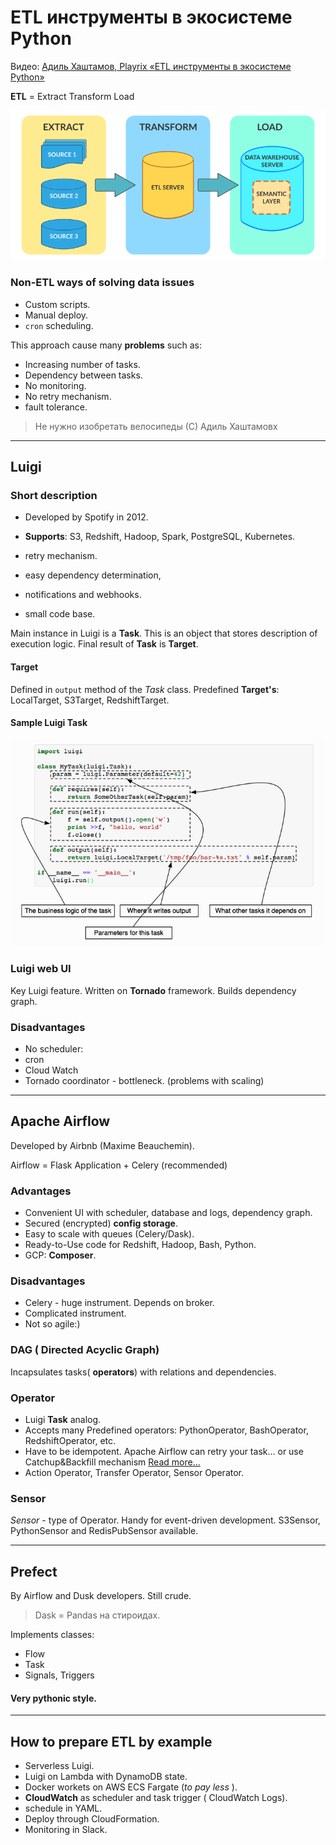 # ETL инструменты в экосистеме Python
Видео: [Адиль Хаштамов, Playrix «ETL инструменты в экосистеме Python»](https://www.youtube.com/watch?v=PLBDvZX6tFU&list=PLRdS-n5seLRrFxA3PDP0JRz7wRLGJ-xu0&index=5)

**ETL** = Extract Transform Load

![ETL itself](assets/5_etl_libs-69a86270.png)

### Non-ETL ways of solving data issues

- Custom scripts.
- Manual deploy.
- ```cron``` scheduling.

This approach cause many **problems** such as:
- Increasing number of tasks.
- Dependency between tasks.
- No monitoring.
- No retry mechanism.
- fault tolerance.


> Не нужно изобретать велосипеды (С) Адиль Хаштамовx
----------------------
## Luigi

### Short description

- Developed by Spotify in 2012.

- **Supports**: S3, Redshift, Hadoop, Spark, PostgreSQL, Kubernetes.

- retry mechanism.

- easy dependency determination,

- notifications and webhooks.

- small code base.

Main instance in Luigi is a **Task**. This is an object that stores description of execution logic. Final result of **Task** is **Target**.

#### Target

Defined in ```output``` method of the *Task* class. Predefined **Target's**: LocalTarget, S3Target, RedshiftTarget.

#### Sample Luigi Task
![sample task 1](assets/5_etl_libs-53c1ad11.png)

### Luigi web UI
Key Luigi feature. Written on **Tornado** framework. Builds dependency graph.

### Disadvantages

- No scheduler:
 - cron
 - Cloud Watch
- Tornado coordinator - bottleneck. (problems with scaling)

-----------------------
## Apache Airflow
Developed by Airbnb (Maxime Beauchemin).

Airflow = Flask Application + Celery (recommended)

### Advantages

- Convenient UI with scheduler, database and logs, dependency graph.
- Secured (encrypted) **config storage**.
- Easy to scale with queues (Celery/Dask).
- Ready-to-Use code for Redshift, Hadoop, Bash, Python.
- GCP: **Composer**.

### Disadvantages
- Celery - huge instrument. Depends on broker.
- Complicated instrument.
- Not so agile:)

### DAG ( Directed Acyclic Graph)
Incapsulates tasks( **operators**) with relations and dependencies.

### Operator

- Luigi **Task** analog.
- Accepts many Predefined operators: PythonOperator, BashOperator, RedshiftOperator, etc.
- Have to be idempotent. Apache Airflow can retry your task... or use Catchup&Backfill mechanism [Read more...](https://medium.com/nerd-for-tech/airflow-catchup-backfill-demystified-355def1b6f92)
- Action Operator, Transfer Operator, Sensor Operator.

### Sensor

*Sensor* - type of Operator. Handy for event-driven development. S3Sensor, PythonSensor and RedisPubSensor available.

-------------------
## Prefect
By Airflow and Dusk developers. Still crude.
> Dask = Pandas на стироидах.

Implements classes:
- Flow
- Task
- Signals, Triggers

#### Very pythonic style.
-----------------
## How to prepare ETL by example


- Serverless Luigi.
- Luigi on Lambda with DynamoDB state.
- Docker workets on AWS ECS Fargate (*to pay less* ).
- **CloudWatch** as scheduler and task trigger ( CloudWatch Logs).
- schedule in YAML.
- Deploy through CloudFormation.
- Monitoring in Slack.
